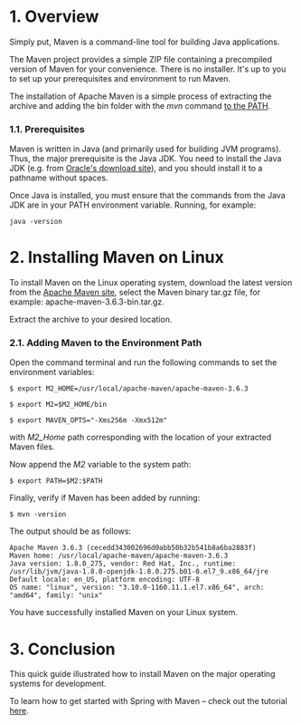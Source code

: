 # **1. Overview**

Simply put, Maven is a command-line tool for building Java applications.

The Maven project provides a simple ZIP file containing a precompiled version of Maven for your convenience. There is no installer. It's up to you to set up your prerequisites and environment to run Maven.

The installation of Apache Maven is a simple process of extracting the archive and adding the bin folder with the *mvn* command [to the PATH](https://www.baeldung.com/linux/path-variable).



### **1.1. Prerequisites**

Maven is written in Java (and primarily used for building JVM programs). Thus, the major prerequisite is the Java JDK. You need to install the Java JDK (e.g. from [Oracle's download site](http://www.oracle.com/technetwork/java/javase/downloads/index.html)), and you should install it to a pathname without spaces.

Once Java is installed, you must ensure that the commands from the Java JDK are in your PATH environment variable. Running, for example:

```
java -version
```



# **2. Installing Maven on Linux**

To install Maven on the Linux operating system, download the latest version from the [Apache Maven site](https://maven.apache.org/), select the Maven binary tar.gz file, for example: apache-maven-3.6.3-bin.tar.gz.

Extract the archive to your desired location.



### **2.1. Adding Maven to the Environment Path**

Open the command terminal and run the following commands to set the environment variables:

```
$ export M2_HOME=/usr/local/apache-maven/apache-maven-3.6.3

$ export M2=$M2_HOME/bin

$ export MAVEN_OPTS="-Xms256m -Xmx512m"
```

with *M2_Home* path corresponding with the location of your extracted Maven files.

Now append the *M2* variable to the system path:

```
$ export PATH=$M2:$PATH 
```

Finally, verify if Maven has been added by running:

```
$ mvn -version
```

The output should be as follows:

```
Apache Maven 3.6.3 (cecedd343002696d0abb50b32b541b8a6ba2883f)
Maven home: /usr/local/apache-maven/apache-maven-3.6.3
Java version: 1.8.0_275, vendor: Red Hat, Inc., runtime: /usr/lib/jvm/java-1.8.0-openjdk-1.8.0.275.b01-0.el7_9.x86_64/jre
Default locale: en_US, platform encoding: UTF-8
OS name: "linux", version: "3.10.0-1160.11.1.el7.x86_64", arch: "amd64", family: "unix"
```

You have successfully installed Maven on your Linux system.



# **3. Conclusion**

This quick guide illustrated how to install Maven on the major operating systems for development.

To learn how to get started with Spring with Maven – check out the tutorial [here](https://www.baeldung.com/spring-with-maven).
